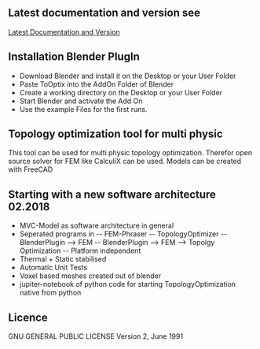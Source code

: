 ## Latest documentation and version see


[Latest Documentation and Version](https://github.com/DMST1990/ToOptixUpdate)

## Installation Blender PlugIn
- Download Blender and install it on the Desktop or your User Folder
- Paste ToOptix into the AddOn Folder of Blender
- Create a working directory on the Desktop or your User Folder
- Start Blender and activate the Add On
- Use the example Files for the first runs.


## Topology optimization tool for multi physic 
This tool can be used for multi physic topology optimization.
Therefor open source solver for FEM like CalculiX can be used.
Models can be created with FreeCAD

## Starting with a new software architecture 02.2018

- MVC-Model as software architecture in general
- Seperated programs  in
  -- FEM-Phraser
  -- TopologyOptimizer
  -- BlenderPlugin --> FEM
  -- BlenderPlugin --> FEM --> Topolgy Optimization
  -- Platform independent
- Thermal + Static stabilised
- Automatic Unit Tests
- Voxel based meshes created out of blender
- jupiter-notebook of python code for starting TopologyOptimization native from python
 

## Licence

GNU GENERAL PUBLIC LICENSE
Version 2, June 1991





